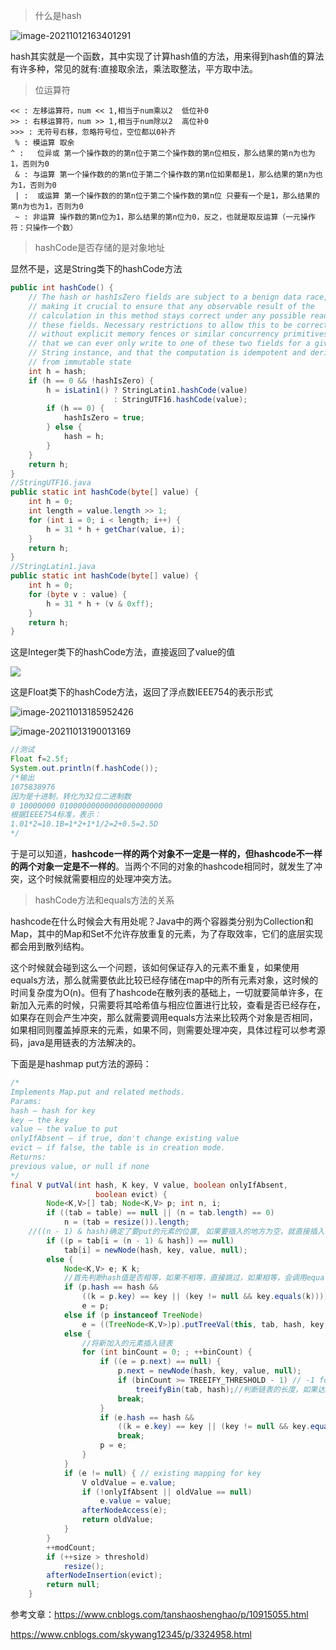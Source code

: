> 什么是hash

![image-20211012163401291](D:/Typora-note/img/hashcode%E7%9A%84%E7%90%86%E8%A7%A3/image-20211012163401291.png)

​	hash其实就是一个函数，其中实现了计算hash值的方法，用来得到hash值的算法有许多种，常见的就有:直接取余法，乘法取整法，平方取中法。

> 位运算符

```wiki
<< : 左移运算符，num << 1,相当于num乘以2  低位补0
>> : 右移运算符，num >> 1,相当于num除以2  高位补0
>>> : 无符号右移，忽略符号位，空位都以0补齐
 % : 模运算 取余
^ :   位异或 第一个操作数的的第n位于第二个操作数的第n位相反，那么结果的第n为也为1，否则为0
 & : 与运算 第一个操作数的的第n位于第二个操作数的第n位如果都是1，那么结果的第n为也为1，否则为0
 | :  或运算 第一个操作数的的第n位于第二个操作数的第n位 只要有一个是1，那么结果的第n为也为1，否则为0
 ~ : 非运算 操作数的第n位为1，那么结果的第n位为0，反之，也就是取反运算（一元操作符：只操作一个数）
```

> hashCode是否存储的是对象地址

显然不是，这是String类下的hashCode方法

```java
public int hashCode() {
    // The hash or hashIsZero fields are subject to a benign data race,
    // making it crucial to ensure that any observable result of the
    // calculation in this method stays correct under any possible read of
    // these fields. Necessary restrictions to allow this to be correct
    // without explicit memory fences or similar concurrency primitives is
    // that we can ever only write to one of these two fields for a given
    // String instance, and that the computation is idempotent and derived
    // from immutable state
    int h = hash;
    if (h == 0 && !hashIsZero) {
        h = isLatin1() ? StringLatin1.hashCode(value)
                       : StringUTF16.hashCode(value);
        if (h == 0) {
            hashIsZero = true;
        } else {
            hash = h;
        }
    }
    return h;
}
//StringUTF16.java
public static int hashCode(byte[] value) {
    int h = 0;
    int length = value.length >> 1;
    for (int i = 0; i < length; i++) {
        h = 31 * h + getChar(value, i);
    }
    return h;
}
//StringLatin1.java
public static int hashCode(byte[] value) {
    int h = 0;
    for (byte v : value) {
        h = 31 * h + (v & 0xff);
    }
    return h;
}
```

这是Integer类下的hashCode方法，直接返回了value的值

![](D:/Typora-note/img/hashcode%E7%9A%84%E7%90%86%E8%A7%A3/image-20211013185430971.png)

这是Float类下的hashCode方法，返回了浮点数IEEE754的表示形式

![image-20211013185952426](D:/Typora-note/img/hashcode%E7%9A%84%E7%90%86%E8%A7%A3/image-20211013185952426.png)

![image-20211013190013169](D:/Typora-note/img/hashcode%E7%9A%84%E7%90%86%E8%A7%A3/image-20211013190013169.png)

```java
//测试
Float f=2.5f;
System.out.println(f.hashCode());
/*输出
1075838976
因为是十进制，转化为32位二进制数
0 10000000 01000000000000000000000
根据IEEE754标准，表示：
1.01*2=10.1B=1*2+1*1/2=2+0.5=2.5D
*/
```

于是可以知道，**hashcode一样的两个对象不一定是一样的，但hashcode不一样的两个对象一定是不一样的**。当两个不同的对象的hashcode相同时，就发生了冲突，这个时候就需要相应的处理冲突方法。

> hashCode方法和equals方法的关系

​	hashcode在什么时候会大有用处呢？Java中的两个容器类分别为Collection和Map，其中的Map和Set不允许存放重复的元素，为了存取效率，它们的底层实现都会用到散列结构。

​	这个时候就会碰到这么一个问题，该如何保证存入的元素不重复，如果使用equals方法，那么就需要依此比较已经存储在map中的所有元素对象，这时候的时间复杂度为O(n)。但有了hashcode在散列表的基础上，一切就要简单许多，在新加入元素的时候，只需要将其哈希值与相应位置进行比较，查看是否已经存在，如果存在则会产生冲突，那么就需要调用equals方法来比较两个对象是否相同，如果相同则覆盖掉原来的元素，如果不同，则需要处理冲突，具体过程可以参考源码，java是用链表的方法解决的。

下面是是hashmap put方法的源码：

```java
/*
Implements Map.put and related methods.
Params:
hash – hash for key
key – the key
value – the value to put
onlyIfAbsent – if true, don't change existing value
evict – if false, the table is in creation mode.
Returns:
previous value, or null if none
*/
final V putVal(int hash, K key, V value, boolean onlyIfAbsent,
                   boolean evict) {
        Node<K,V>[] tab; Node<K,V> p; int n, i;
        if ((tab = table) == null || (n = tab.length) == 0)
            n = (tab = resize()).length;
    //((n - 1) & hash)确定了要put的元素的位置, 如果要插入的地方为空，就直接插入.
        if ((p = tab[i = (n - 1) & hash]) == null)
            tab[i] = newNode(hash, key, value, null);
        else {
            Node<K,V> e; K k;
            //首先判断hash值是否相等，如果不相等，直接跳过，如果相等，会调用equals方法
            if (p.hash == hash &&
                ((k = p.key) == key || (key != null && key.equals(k))))
                e = p;
            else if (p instanceof TreeNode)
                e = ((TreeNode<K,V>)p).putTreeVal(this, tab, hash, key, value);
            else {
                //将新加入的元素插入链表
                for (int binCount = 0; ; ++binCount) {
                    if ((e = p.next) == null) {
                        p.next = newNode(hash, key, value, null);
                        if (binCount >= TREEIFY_THRESHOLD - 1) // -1 for 1st
                            treeifyBin(tab, hash);//判断链表的长度，如果达到一定的值，则需要转化成红黑树
                        break;
                    }
                    if (e.hash == hash &&
                        ((k = e.key) == key || (key != null && key.equals(k))))
                        break;
                    p = e;
                }
            }
            if (e != null) { // existing mapping for key
                V oldValue = e.value;
                if (!onlyIfAbsent || oldValue == null)
                    e.value = value;
                afterNodeAccess(e);
                return oldValue;
            }
        }
        ++modCount;
        if (++size > threshold)
            resize();
        afterNodeInsertion(evict);
        return null;
    }
```

参考文章：https://www.cnblogs.com/tanshaoshenghao/p/10915055.html

https://www.cnblogs.com/skywang12345/p/3324958.html

